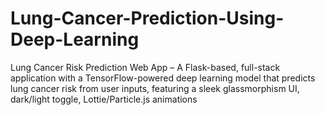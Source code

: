 # Lung-Cancer-Prediction-Using-Deep-Learning
Lung Cancer Risk Prediction Web App – A Flask-based, full-stack application with a TensorFlow-powered deep learning model that predicts lung cancer risk from user inputs, featuring a sleek glassmorphism UI, dark/light toggle, Lottie/Particle.js animations
